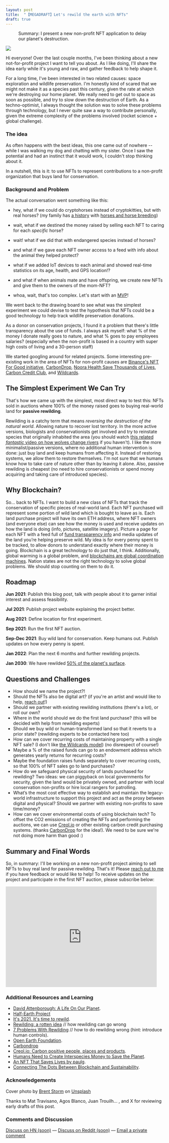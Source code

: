 ```yaml
---
layout: post
title:  "【MEGADRAFT】Let's rewild the earth with NFTs"
draft: true
---
```

<figure>
  <figcaption style="text-align: left">
  Summary: I present a new non-profit NFT application to delay our planet's destruction.
  </figcaption>
</figure>
<img class="cover" src="/img/rewild/cover.jpg">

Hi everyone! Over the last couple months, I've been thinking about a new not-for-profit project I want to tell you about. As I like doing, I'll share the idea early while it's young and raw, and gather feedback to help shape it. 

For a long time, I've been interested in two related causes: space exploration and wildlife preservation. I'm honestly kind of scared that we might not make it as a species past this century, given the rate at which we're destroying our home planet. We really need to get out to space as soon as possible, and try to slow down the destruction of Earth. As a techno-optimist, I always thought the solution was to solve these problems through technology, but I never quite saw a way to contribute personally, given the extreme complexity of the problems involved (rocket science + global challenge).

### The idea
As often happens with the best ideas, this one came out of nowhere -- while I was walking my dog and chatting with my sister. Once I saw the potential and had an instinct that it would work, I couldn't stop thinking about it.

In a nutshell, this is it: to use NFTs to represent contributions to a non-profit organization that buys land for conservation.

### Background and Problem

The actual conversation went something like this:  
- hey, what if we could do cryptohorses instead of cryptokitties, but with real horses? (my family has [a history](https://es.wikipedia.org/wiki/Gato_y_Mancha) with [horses and horse breeding](http://www.aimetschiffely.org/solanet.htm))  

- wait, what if we destined the money raised by selling each NFT to caring for each *specific* horse?  

- wait! what if we did that with endangered species instead of horses?  

- and what if we gave each NFT owner access to a feed with info about the animal they helped protect?   

- what if we added IoT devices to each animal and showed real-time statistics on its age, health, and GPS location!?   

- and what if when animals mate and have offspring, we create new NFTs and give them to the owners of the mom-NFT?  

- whoa, wait, that's too complex. Let's start with an [MVP](https://en.wikipedia.org/wiki/Minimum_viable_product)!  

We went back to the drawing board to see what was the simplest experiment we could devise to test the hypothesis that NFTs could be a good technology to help track wildlife preservation donations.  

As a donor on conservation projects, I found it a problem that there's little transparency about the use of funds. I always ask myself: what % of the money I donate really goes to nature, and what % goes to pay employees salaries? (especially when the non-profit is based in a country with super high costs of living and a 30-person staff)

We started googling around for related projects. Some interesting pre-existing work in the area of NFTs for non-profit causes are [Binance's NFT For Good initiative](https://www.nftforgood.org/), [CarbonDrop](https://www.carbondrop.art/#top), [Noora Health Save Thousands of Lives](https://opensea.io/collection/noora-health), [Carbon Credit Club](https://carboncredits.club/), and [Wildcards](https://wildcards.world/).

## The Simplest Experiment We Can Try
That's how we came up with the simplest, most direct way to test this: NFTs sold in auctions where 100% of the money raised goes to buying real-world land for **passive rewilding**.

Rewilding is a catchy term that means *reversing the destruction of the natural world*. Allowing nature to recover lost territory. In the more active versions, biologists and conservationists get involved and try to reinstate species that originally inhabited the area (you should watch [this related *fantastic* video on how wolves change rivers](https://www.youtube.com/watch?v=ysa5OBhXz-Q) if you haven't). I like the more minimalist/passive versions, where no additional human intervention is done: just buy land and keep humans from affecting it. Instead of restoring systems, we allow them to restore themselves. I'm not sure that we humans know how to take care of nature other than by leaving it alone. Also, passive rewilding is cheapest (no need to hire conservationists or spend money acquiring and taking care of introduced species).

## Why Blockchain?

So... back to NFTs. I want to build a new class of NFTs that track the conservation of specific pieces of real-world land. Each NFT purchased will represent some portion of wild land which is bought to leave as is. Each land purchase project will have its own ETH address, where NFT owners (and everyone else) can see how the money is used and receive updates on how the land is doing (info, pictures, satellite imagery). Picture a page for each NFT with a feed full of [fund transparency info](https://opencollective.com/opencollective/transactions) and media updates of the land you’re helping preserve wild. My idea is for every penny spent to be tracked, to allow donors to understand exactly where their money is going. Blockchain is a great technology to do just that, I think. Additionally, global warming is a global problem, and [blockchains are global coordination machines](https://blog.openzeppelin.com/the-global-coordination-machine-ed5aba8f6456/). Nation states are not the right technology to solve global problems. We should stop counting on them to do it.


## Roadmap

**Jun 2021**: Publish this blog post, talk with people about it to garner initial interest and assess feasibility.  

**Jul 2021**: Publish project website explaining the project better.   

**Aug 2021**: Define location for first experiment.   

**Sep 2021**: Run the first NFT auction.  

**Sep-Dec 2021**: Buy wild land for conservation. Keep humans out. Publish updates on how every penny is spent.  

**Jan 2022**: Plan the next 6 months and further rewilding projects.  

**Jan 2030**: We have rewilded [50% of the planet's surface](https://www.half-earthproject.org/discover-half-earth/).

## Questions and Challenges
- How should we name the project?!
- Should the NFTs also be digital art? (if you're an artist and would like to help, [reach out](mailto:rewild@maraoz.com)!)
- Should we partner with existing rewilding institutions (there's a lot), or roll our own?
- Where in the world should we do the first land purchase? (this will be decided with help from rewilding experts)
- Should we buy wild or human-transformed land so that it reverts to a prior state? (rewilding experts to be contacted here too)
- How can we cover recurring costs of maintaining property with a single NFT sale? (I don't like [the Wildcards model](https://www.youtube.com/watch?v=n7GBm6ruVaQ)) (no disrespect of course!)
- Maybe a % of the raised funds can go to an endowment address which generates yearly returns for recurring costs?
- Maybe the foundation raises funds separately to cover recurring costs, so that 100% of NFT sales go to land purchases?  
- How do we safeguard physical security of lands purchased for rewilding? Two ideas: we can piggyback on local governments for security, given the land would be privately owned, and partner with local conservation non-profits or hire local rangers for patrolling.
- What’s the most cost effective way to establish and maintain the legacy-world infrastructure to support this project and act as the proxy between digital and physical? Should we partner with existing non-profits to save time/money?  
- How can we cover environmental costs of using blockchain tech? To offset the CO2 emissions of creating the NFTs and performing the auctions, we can use [Creol.io](https://www.creol.io/) or other existing carbon credit purchasing systems. (thanks [CarbonDrop](https://www.carbondrop.art/) for the idea!). We need to be sure we're not doing more harm than good :)

## Summary and Final Words

So, in summary: I'll be working on a new non-profit project aiming to sell NFTs to buy real land for passive rewilding. That's it! Please [reach out to me](mailto:rewild@maraoz.com) if you have feedback or would like to help! To receive updates on the project and participate in the first NFT auction, please subscribe below:

<div style="text-align: center">
	<iframe style="display:block;" src="https://maraoz.substack.com/embed" width="480" height="320" style="border:1px solid #EEE; background:white;" frameborder="0" scrolling="no"></iframe>
</div>

### Additional Resources and Learning
- [David Attenborough: A Life On Our Planet](https://www.youtube.com/watch?v=8Vf3SkFdCsg).
- [Half-Earth Project](https://www.half-earthproject.org/discover-half-earth)
- [It's 2021. It's time to rewild](https://fivemedia.com/essay/its-2021-its-time-to-rewild/).
- [Rewilding: a rotten idea](https://www.spiked-online.com/2018/05/02/rewilding-a-rotten-idea) // how rewilding can go wrong
- [7 Problems With Rewilding](https://medium.com/@kateshel/rewilding-europe-2-ea9df00cfe76) // how to do rewilding wrong (hint: introduce human controls).
- [Open Earth Foundation](https://www.openfoundation.earth/).
- [Carbondrop](https://www.carbondrop.art/)
- [Creol.io: Carbon positive people, places and products](https://www.creol.io/).
- [Humans Need to Create Interspecies Money to Save the Planet](https://www.wired.com/story/interspecies-money/).
- [An NFT That Saves Lives by paulg](http://paulgraham.com/nft.html).
- [Connecting The Dots Between Blockchain and Sustainability](https://hackernoon.com/connecting-the-dots-between-blockchain-and-sustainability-6ncc3234).

### Acknowledgements
<span>Cover photo by <a href="https://unsplash.com/@brentstorm?utm_source=unsplash&utm_medium=referral&utm_content=creditCopyText">Brent Storm</a> on <a href="https://unsplash.com/?utm_source=unsplash&utm_medium=referral&utm_content=creditCopyText">Unsplash</a></span>

Thanks to Mat Travisano, Agos Blanco, Juan Trouilh… , and X for reviewing early drafts of this post.

### Comments and Discussion
[Discuss on HN (soon)]() — [Discuss on Reddit (soon)]() — [Email a private comment](mailto:contact@maraoz.com)